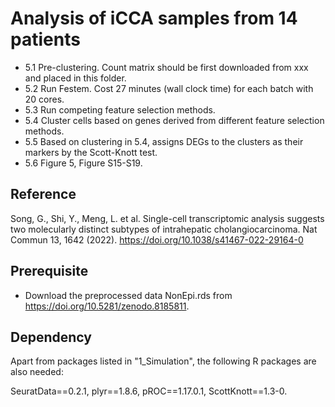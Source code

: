 # Analysis of iCCA samples from 14 patients

- 5.1 Pre-clustering. Count matrix should be first downloaded from xxx and placed in this folder.
- 5.2 Run Festem. Cost 27 minutes (wall clock time) for each batch with 20 cores.
- 5.3 Run competing feature selection methods.
- 5.4 Cluster cells based on genes derived from different feature selection methods.
- 5.5 Based on clustering in 5.4, assigns DEGs to the clusters as their markers by the Scott-Knott test.
- 5.6 Figure 5, Figure S15-S19.


## Reference

Song, G., Shi, Y., Meng, L. et al. Single-cell transcriptomic analysis suggests two molecularly distinct subtypes of intrahepatic cholangiocarcinoma. Nat Commun 13, 1642 (2022). https://doi.org/10.1038/s41467-022-29164-0

## Prerequisite

- Download the preprocessed data NonEpi.rds from https://doi.org/10.5281/zenodo.8185811.

## Dependency

Apart from packages listed in "1_Simulation", the following R packages are also needed:

SeuratData==0.2.1, plyr==1.8.6, pROC==1.17.0.1, ScottKnott==1.3-0.
